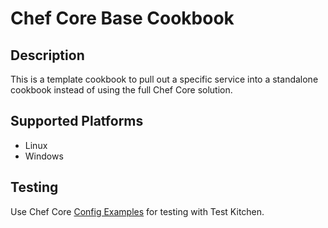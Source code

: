# Chef Core Base Cookbook

## Description
This is a template cookbook to pull out a specific service into a standalone cookbook instead of using the full Chef Core solution.

## Supported Platforms
* Linux
* Windows

## Testing
Use Chef Core [Config Examples](https://github.com/chefcore/config_examples) for testing with Test Kitchen.
